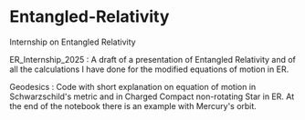 # Entangled-Relativity
Internship on Entangled Relativity

ER_Internship_2025 :
A draft of a presentation of Entangled Relativity and of all the calculations I have done for the modified equations of motion in ER.

Geodesics :
Code with short explanation on equation of motion in Schwarzschild's metric and in Charged Compact non-rotating Star in ER. At the end of the notebook there is an example with Mercury's orbit.
